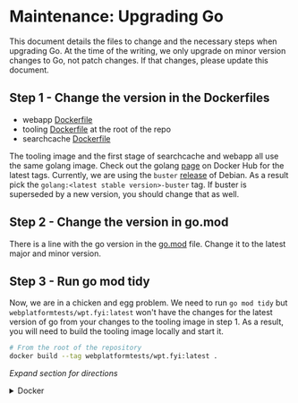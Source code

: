 # Maintenance: Upgrading Go

This document details the files to change and the necessary steps when upgrading Go. At the time of the writing, we only upgrade on minor version changes to Go, not patch changes. If that changes, please update this document.

## Step 1 - Change the version in the Dockerfiles
- webapp [Dockerfile](../webapp/web/Dockerfile)
- tooling [Dockerfile](../Dockerfile) at the root of the repo
- searchcache [Dockerfile](../api/query/cache/service/Dockerfile)

The tooling image and the first stage of searchcache and webapp all use the same golang image. Check out the golang [page](https://hub.docker.com/_/golang?tab=tags) on Docker Hub for the latest tags. Currently, we are using the `buster` [release](https://wiki.debian.org/DebianReleases) of Debian. As a result pick the `golang:<latest stable version>-buster` tag. If buster is superseded by a new version, you should change that as well.

## Step 2 - Change the version in go.mod

There is a line with the go version in the [go.mod](../go.mod) file. Change it to the latest major and minor version.

## Step 3 - Run go mod tidy

Now, we are in a chicken and egg problem. We need to run `go mod tidy` but `webplatformtests/wpt.fyi:latest` won't have the changes for the latest version of go from your changes to the tooling image in step 1. As a result, you will need to build the tooling image locally and start it.

```sh
# From the root of the repository
docker build --tag webplatformtests/wpt.fyi:latest .
```

*Expand section for directions*
<!-- TODO add more instructions for setups like local and docker compose  -->

<details>
  <summary>Docker</summary>
  
  # Step 1 - Terminal 1
  Follow the steps in the main [README.md](../README.md) to start up the instance. It will use this locally built version of Dockerfile

  # Step 2 - Terminal 2
  ```sh
  docker exec wptd-dev-instance go mod tidy
  ```
  This will update your go.mod and go.sum.

</details>